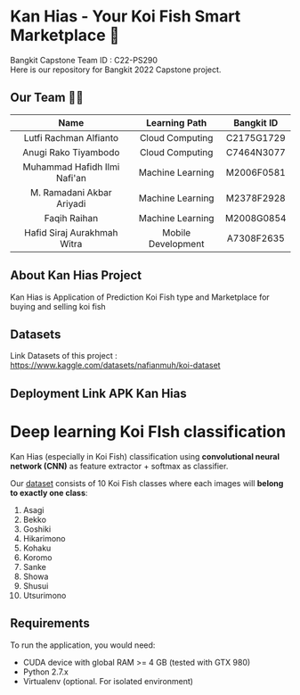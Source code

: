 # Kan Hias - Your Koi Fish Smart Marketplace :tropical_fish:

Bangkit Capstone Team ID : C22-PS290 <br>
Here is our repository for Bangkit 2022 Capstone project.

## Our Team :student:

|              Name              |   Learning Path    | Bangkit ID |
| :----------------------------: | :----------------: | :--------: |
|     Lutfi Rachman Alfianto     |  Cloud Computing   | C2175G1729 |
|      Anugi Rako Tiyambodo      |  Cloud Computing   | C7464N3077 |
|  Muhammad Hafidh Ilmi Nafi'an  | Machine Learning   | M2006F0581 |
|    M. Ramadani Akbar Ariyadi   | Machine Learning   | M2378F2928 |
|           Faqih Raihan         | Machine Learning   | M2008G0854 |
|   Hafid Siraj Aurakhmah Witra  | Mobile Development | A7308F2635 |

## About Kan Hias Project 

Kan Hias is Application of Prediction Koi Fish type and Marketplace for buying and selling koi fish

## Datasets

Link Datasets of this project : https://www.kaggle.com/datasets/nafianmuh/koi-dataset

## Deployment Link APK Kan Hias 

# Deep learning Koi FIsh classification

Kan Hias (especially in Koi Fish) classification using **convolutional neural network (CNN)** as feature extractor + softmax as classifier.

Our [dataset](https://www.kaggle.com/datasets/nafianmuh/koi-dataset) consists of 10 Koi Fish classes where each images will **belong to exactly one class**:

1. Asagi
1. Bekko
1. Goshiki
1. Hikarimono
1. Kohaku
1. Koromo
1. Sanke
1. Showa
1. Shusui
1. Utsurimono  

## Requirements

To run the application, you would need:

* CUDA device with global RAM >= 4 GB (tested with GTX 980)
* Python 2.7.x
* Virtualenv (optional. For isolated environment)


